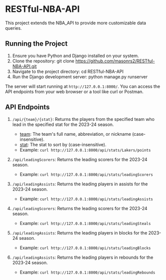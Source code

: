 # RESTful-NBA-API

This project extends the NBA_API to provide more customizable data queries.

## Running the Project

1. Ensure you have Python and Django installed on your system.
2. Clone the repository: git clone https://github.com/masonrs2/RESTful-NBA-API.git
3. Navigate to the project directory: cd RESTful-NBA-API
4. Run the Django development server: python manage.py runserver

The server will start running at `http://127.0.0.1:8000/`. You can access the API endpoints from your web browser or a tool like curl or Postman.

## API Endpoints

1. `/api/{team}/{stat}`: Returns the players from the specified team who lead in the specified stat for the 2023-24 season.
   - [team](file:///c%3A/Users/mason/Documents/Projects/Python/NBA/stats/stats/api.py#12%2C29-12%2C29): The team's full name, abbreviation, or nickname (case-insensitive).
   - [stat](file:///c%3A/Users/mason/Documents/Projects/Python/NBA/stats/stats/api.py#12%2C48-12%2C48): The stat to sort by (case-insensitive).
   - Example: `curl http://127.0.0.1:8000/api/stats/Lakers/points`

2. `/api/leadingScorers`: Returns the leading scorers for the 2023-24 season.
   - Example: `curl http://127.0.0.1:8000/api/stats/leadingScorers`

3. `/api/leadingAssists`: Returns the leading players in assists for the 2023-24 season.
   - Example: `curl http://127.0.0.1:8000/api/stats/leadingAssists`
   
4. `/api/leadingScorers`: Returns the leading scorers for the 2023-24 season.
   - Example: `curl http://127.0.0.1:8000/api/stats/leadingSteals`

5. `/api/leadingAssists`: Returns the leading players in blocks for the 2023-24 season.
   - Example: `curl http://127.0.0.1:8000/api/stats/leadingBlocks`

6. `/api/leadingAssists`: Returns the leading players in rebounds for the 2023-24 season.
   - Example: `curl http://127.0.0.1:8000/api/stats/leadingRebounds`